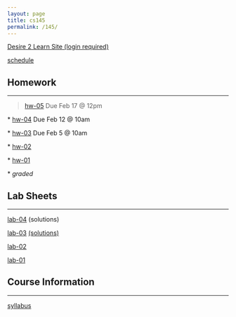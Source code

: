 ```yaml
---
layout: page
title: cs145
permalink: /145/
---
```


[Desire 2 Learn Site (login required)](https://nmhu.desire2learn.com/d2l/home/28410)


[schedule](/145/schedule/)


Homework
---

----
> [hw-05](/145/hw05) Due Feb 17 @ 12pm

\* [hw-04](/145/hw04) Due Feb 12 @ 10am

\* [hw-03](/145/hw03) Due Feb 5 @ 10am

\* [hw-02](/145/hw02)

\* [hw-01](/145/hw01)

\* *graded*


Lab Sheets 
---

----

[lab-04](/145/lab04) (solutions)

[lab-03](/145/lab03) [(solutions)](/145/lab03-sols/)

[lab-02](/145/lab02)

[lab-01](/145/lab01)


Course Information
---

----

[syllabus](/145/syllabus/)




